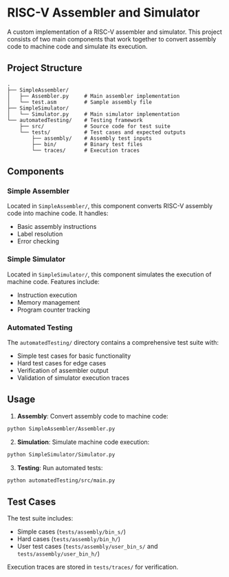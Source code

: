 # RISC-V Assembler and Simulator

A custom implementation of a RISC-V assembler and simulator. This project consists of two main components that work together to convert assembly code to machine code and simulate its execution.

## Project Structure

```
.
├── SimpleAssembler/
│   ├── Assembler.py     # Main assembler implementation
│   └── test.asm         # Sample assembly file
├── SimpleSimulator/
│   └── Simulator.py     # Main simulator implementation
└── automatedTesting/    # Testing framework
    ├── src/             # Source code for test suite
    └── tests/           # Test cases and expected outputs
        ├── assembly/    # Assembly test inputs
        ├── bin/         # Binary test files
        └── traces/      # Execution traces
```

## Components

### Simple Assembler

Located in `SimpleAssembler/`, this component converts RISC-V assembly code into machine code. It handles:
- Basic assembly instructions
- Label resolution
- Error checking

### Simple Simulator 

Located in `SimpleSimulator/`, this component simulates the execution of machine code. Features include:
- Instruction execution
- Memory management
- Program counter tracking

### Automated Testing

The `automatedTesting/` directory contains a comprehensive test suite with:
- Simple test cases for basic functionality
- Hard test cases for edge cases
- Verification of assembler output
- Validation of simulator execution traces

## Usage

1. **Assembly**: Convert assembly code to machine code:
```bash
python SimpleAssembler/Assembler.py
```

2. **Simulation**: Simulate machine code execution:
```bash
python SimpleSimulator/Simulator.py
```

3. **Testing**: Run automated tests:
```bash
python automatedTesting/src/main.py
```

## Test Cases

The test suite includes:
- Simple cases (`tests/assembly/bin_s/`)
- Hard cases (`tests/assembly/bin_h/`)
- User test cases (`tests/assembly/user_bin_s/` and `tests/assembly/user_bin_h/`)

Execution traces are stored in `tests/traces/` for verification.
